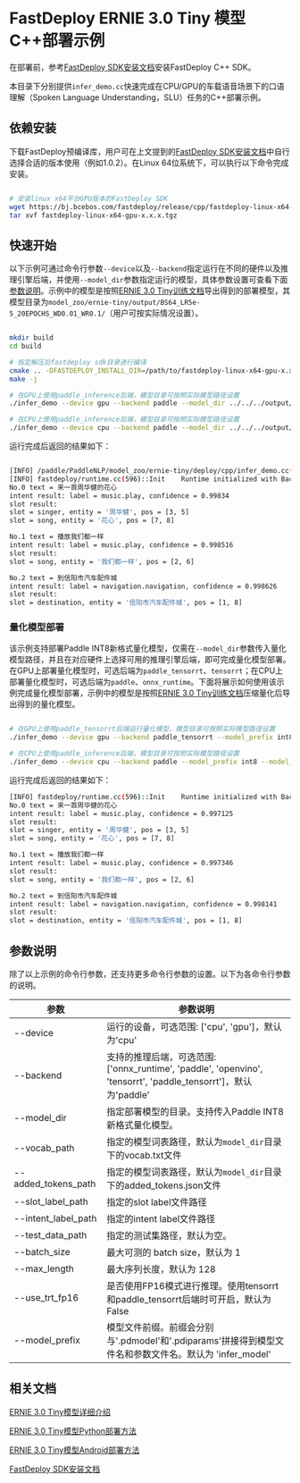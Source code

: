 # FastDeploy ERNIE 3.0 Tiny 模型C++部署示例

在部署前，参考[FastDeploy SDK安装文档](https://github.com/PaddlePaddle/FastDeploy/blob/develop/docs/cn/build_and_install/download_prebuilt_libraries.md)安装FastDeploy C++ SDK。

本目录下分别提供`infer_demo.cc`快速完成在CPU/GPU的车载语音场景下的口语理解（Spoken Language Understanding，SLU）任务的C++部署示例。

## 依赖安装

下载FastDeploy预编译库，用户可在上文提到的[FastDeploy SDK安装文档](https://github.com/PaddlePaddle/FastDeploy/blob/develop/docs/cn/build_and_install/download_prebuilt_libraries.md)中自行选择合适的版本使用（例如1.0.2）。在Linux 64位系统下，可以执行以下命令完成安装。

```bash

# 安装linux x64平台GPU版本的FastDeploy SDK
wget https://bj.bcebos.com/fastdeploy/release/cpp/fastdeploy-linux-x64-gpu-x.x.x.tgz
tar xvf fastdeploy-linux-x64-gpu-x.x.x.tgz

```

## 快速开始

以下示例可通过命令行参数`--device`以及`--backend`指定运行在不同的硬件以及推理引擎后端，并使用`--model_dir`参数指定运行的模型，具体参数设置可查看下面[参数说明](#参数说明)。示例中的模型是按照[ERNIE 3.0 Tiny训练文档](../../README.md)导出得到的部署模型，其模型目录为`model_zoo/ernie-tiny/output/BS64_LR5e-5_20EPOCHS_WD0.01_WR0.1/`（用户可按实际情况设置）。

```bash

mkdir build
cd build

# 指定解压后fastdeploy sdk目录进行编译
cmake .. -DFASTDEPLOY_INSTALL_DIR=/path/to/fastdeploy-linux-x64-gpu-x.x.x
make -j

# 在GPU上使用paddle_inference后端，模型目录可按照实际模型路径设置
./infer_demo --device gpu --backend paddle --model_dir ../../../output/BS64_LR5e-5_20EPOCHS_WD0.01_WR0.1 --slot_label_path ../../../data/slots_label.txt --intent_label_path ../../../data/intent_label.txt

# 在CPU上使用paddle_inference后端，模型目录可按照实际模型路径设置
./infer_demo --device cpu --backend paddle --model_dir ../../../output/BS64_LR5e-5_20EPOCHS_WD0.01_WR0.1 --slot_label_path /path/to/slots_label.txt --intent_label_path ../../../data/intent_label.txt

```

运行完成后返回的结果如下：

```bash

[INFO] /paddle/PaddleNLP/model_zoo/ernie-tiny/deploy/cpp/infer_demo.cc(108)::CreateRuntimeOption    model_path = ../../ernie-tiny/output/BS64_LR5e-5_20EPOCHS_WD0.01_WR0.1/infer_model.pdmodel, param_path = ../../../output/BS64_LR5e-5_20EPOCHS_WD0.01_WR0.1/infer_model.pdiparams
[INFO] fastdeploy/runtime.cc(596)::Init    Runtime initialized with Backend::PDINFER in Device::GPU.
No.0 text = 来一首周华健的花心
intent result: label = music.play, confidence = 0.99834
slot result:
slot = singer, entity = '周华健', pos = [3, 5]
slot = song, entity = '花心', pos = [7, 8]

No.1 text = 播放我们都一样
intent result: label = music.play, confidence = 0.998516
slot result:
slot = song, entity = '我们都一样', pos = [2, 6]

No.2 text = 到信阳市汽车配件城
intent result: label = navigation.navigation, confidence = 0.998626
slot result:
slot = destination, entity = '信阳市汽车配件城', pos = [1, 8]

```

### 量化模型部署

该示例支持部署Paddle INT8新格式量化模型，仅需在`--model_dir`参数传入量化模型路径，并且在对应硬件上选择可用的推理引擎后端，即可完成量化模型部署。在GPU上部署量化模型时，可选后端为`paddle_tensorrt`、`tensorrt`；在CPU上部署量化模型时，可选后端为`paddle`、`onnx_runtime`。下面将展示如何使用该示例完成量化模型部署，示例中的模型是按照[ERNIE 3.0 Tiny训练文档](../../README.md)压缩量化后导出得到的量化模型。

```bash

# 在GPU上使用paddle_tensorrt后端运行量化模型，模型目录可按照实际模型路径设置
./infer_demo --device gpu --backend paddle_tensorrt --model_prefix int8 --model_dir ../../../output/BS64_LR5e-5_20EPOCHS_WD0.01_WR0.1_quant --slot_label_path ../../../data/slots_label.txt --intent_label_path ../../../data/intent_label.txt

# 在CPU上使用paddle_inference后端，模型目录可按照实际模型路径设置
./infer_demo --device cpu --backend paddle --model_prefix int8 --model_dir ../../../output/BS64_LR5e-5_20EPOCHS_WD0.01_WR0.1_quant --slot_label_path /path/to/slots_label.txt --intent_label_path ../../../data/intent_label.txt

```

运行完成后返回的结果如下：

```bash
[INFO] fastdeploy/runtime.cc(596)::Init    Runtime initialized with Backend::PDINFER in Device::GPU.
No.0 text = 来一首周华健的花心
intent result: label = music.play, confidence = 0.997125
slot result:
slot = singer, entity = '周华健', pos = [3, 5]
slot = song, entity = '花心', pos = [7, 8]

No.1 text = 播放我们都一样
intent result: label = music.play, confidence = 0.997346
slot result:
slot = song, entity = '我们都一样', pos = [2, 6]

No.2 text = 到信阳市汽车配件城
intent result: label = navigation.navigation, confidence = 0.998141
slot result:
slot = destination, entity = '信阳市汽车配件城', pos = [1, 8]

```

## 参数说明

除了以上示例的命令行参数，还支持更多命令行参数的设置。以下为各命令行参数的说明。

| 参数 |参数说明 |
|----------|--------------|
|--device | 运行的设备，可选范围: ['cpu', 'gpu']，默认为'cpu' |
|--backend | 支持的推理后端，可选范围: ['onnx_runtime', 'paddle', 'openvino', 'tensorrt', 'paddle_tensorrt']，默认为'paddle' |
|--model_dir | 指定部署模型的目录。支持传入Paddle INT8新格式量化模型。 |
|--vocab_path| 指定的模型词表路径，默认为`model_dir`目录下的vocab.txt文件 |
|--added_tokens_path| 指定的模型词表路径，默认为`model_dir`目录下的added_tokens.json文件 |
|--slot_label_path| 指定的slot label文件路径 |
|--intent_label_path| 指定的intent label文件路径 |
|--test_data_path| 指定的测试集路径，默认为空。 |
|--batch_size |最大可测的 batch size，默认为 1|
|--max_length |最大序列长度，默认为 128|
|--use_trt_fp16 | 是否使用FP16模式进行推理。使用tensorrt和paddle_tensorrt后端时可开启，默认为False |
|--model_prefix| 模型文件前缀。前缀会分别与'.pdmodel'和'.pdiparams'拼接得到模型文件名和参数文件名。默认为 'infer_model'|

## 相关文档

[ERNIE 3.0 Tiny模型详细介绍](../../README.md)

[ERNIE 3.0 Tiny模型Python部署方法](../python/README.md)

[ERNIE 3.0 Tiny模型Android部署方法](../android/README.md)

[FastDeploy SDK安装文档](https://github.com/PaddlePaddle/FastDeploy/blob/develop/docs/cn/build_and_install/download_prebuilt_libraries.md)
